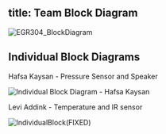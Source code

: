 title: Team Block Diagram
---
![EGR304_BlockDiagram](https://github.com/user-attachments/assets/670a326f-5530-4035-aef1-9d47d9abfe00)

## Individual Block Diagrams
Hafsa Kaysan - Pressure Sensor and Speaker
   
![Individual Block Diagram - Hafsa Kaysan](https://github.com/user-attachments/assets/28e9964e-62f9-4762-8e63-55fa9b132c5e)



Levi Addink - Temperature and IR sensor

![IndividualBlock(FIXED)](https://github.com/user-attachments/assets/819ed131-4656-4f2e-b006-b2c662dc5d8a)
